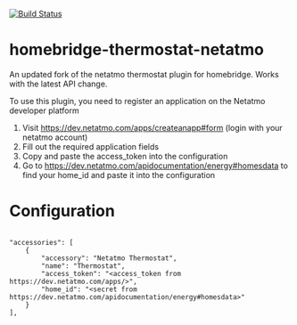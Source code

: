 [![Build Status](https://travis-ci.org/danpoltawski/homebridge-thermostat-netatmo.svg?branch=master)](https://travis-ci.org/danpoltawski/homebridge-thermostat-netatmo)

# homebridge-thermostat-netatmo

An updated fork of the netatmo thermostat plugin for homebridge. Works with the latest API change.

To use this plugin, you need to register an application on the Netatmo developer platform

1. Visit https://dev.netatmo.com/apps/createanapp#form (login with your netatmo account)
2. Fill out the required application fields
3. Copy and paste the access_token into the configuration
4. Go to https://dev.netatmo.com/apidocumentation/energy#homesdata to find your home_id and paste it into the configuration

# Configuration

```

"accessories": [
    {
        "accessory": "Netatmo Thermostat",
        "name": "Thermostat",
        "access_token": "<access_token from https://dev.netatmo.com/apps/>",
        "home_id": "<secret from https://dev.netatmo.com/apidocumentation/energy#homesdata>"
    }
],
